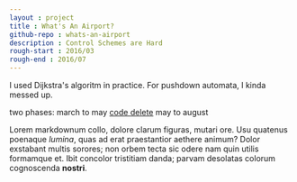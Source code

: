 ```yaml
---
layout : project
title : What's An Airport?
github-repo : whats-an-airport
description : Control Schemes are Hard
rough-start : 2016/03
rough-end : 2016/07
---
```


I used Dijkstra's algoritm in practice. For pushdown automata, I kinda messed up.


two phases:
march to may
[code delete](https://github.com/ArtlessAvian/whats-an-airport/commit/a5845f7f18b9d449cf752a6dab091b00f771641a)
may to august


Lorem markdownum collo, dolore clarum figuras, mutari ore. Usu quatenus poenaque
*lumina*, quas ad erat praestantior aethere animum? Dolor exstabant multis
sorores; non orbem tecta sic odere nam quin utilis formamque et. Ibit concolor
tristitiam danda; parvam desolatas colorum cognoscenda **nostri**.
